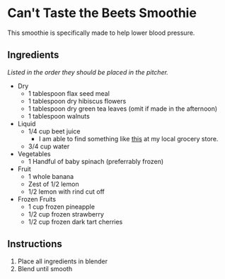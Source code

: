# Can't Taste the Beets Smoothie
This smoothie is specifically made to help lower blood pressure.

## Ingredients
_Listed in the order they should be placed in the pitcher._

- Dry
  - 1 tablespoon flax seed meal
  - 1 tablespoon dry hibiscus flowers
  - 1 tablespoon dry green tea leaves (omit if made in the afternoon)
  - 1 tablespoon walnuts
- Liquid
  - 1/4 cup beet juice
    - I am able to find something like [this](https://www.amazon.com/Lakewood-Juice-Beet-Pure-Organic/dp/B00W8B6G84/) at my local grocery store.
  - 3/4 cup water
- Vegetables
  - 1 Handful of baby spinach (preferrably frozen)
- Fruit
  - 1 whole banana
  - Zest of 1/2 lemon
  - 1/2 lemon with rind cut off
- Frozen Fruits
  - 1 cup frozen pineapple
  - 1/2 cup frozen strawberry
  - 1/2 cup frozen dark tart cherries

## Instructions
1. Place all ingredients in blender
2. Blend until smooth
